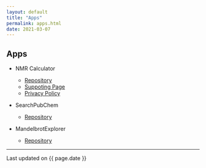 ```yaml
---
layout: default
title: "Apps"
permalink: apps.html
date: 2021-03-07
---
```


## Apps

- NMR Calculator
  - [Repository](https://github.com/jaeseung16/NMRCalculator)
  - [Suppoting Page](https://jaeseung16.github.io/NMRCalculator/)
  - [Privacy Policy](https://jaeseung16.github.io/NMRCalculator/privacypolicy.html)

- SearchPubChem
  - [Repository](https://github.com/jaeseung16/SearchPubChem)

- MandelbrotExplorer
  - [Repository](https://github.com/jaeseung16/MandelbrotExplorer)

---
Last updated on {{ page.date }}
